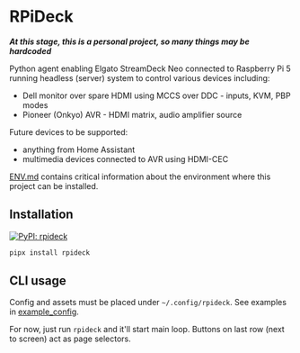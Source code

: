 # RPiDeck

***At this stage, this is a personal project, so many things may be hardcoded***

Python agent enabling Elgato StreamDeck Neo connected to Raspberry Pi 5 running headless (server) system to control various devices including:

- Dell monitor over spare HDMI using MCCS over DDC - inputs, KVM, PBP modes
- Pioneer (Onkyo) AVR - HDMI matrix, audio amplifier source

Future devices to be supported:

- anything from Home Assistant
- multimedia devices connected to AVR using HDMI-CEC

[ENV.md](./ENV.md) contains critical information about the environment where this project can be installed.

## Installation

[![PyPI: rpideck](https://img.shields.io/pypi/v/rpideck?style=flat-square&label=PyPI%3A%20rpideck)](https://pypi.org/project/rpideck/)

```bash
pipx install rpideck
```

## CLI usage

Config and assets must be placed under `~/.config/rpideck`. See examples in [example_config](./example_config/).

For now, just run `rpideck` and it'll start main loop. Buttons on last row (next to screen) act as page selectors.

